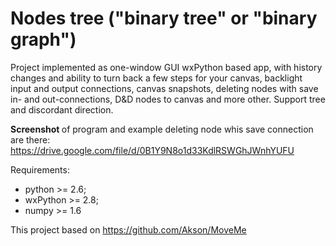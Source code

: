 Nodes tree ("binary tree" or "binary graph")
==========

Project implemented as one-window GUI wxPython based app, with history changes and ability to turn back a few steps for your canvas, backlight input and output connections, canvas snapshots, deleting nodes with save in- and out-connections, D&D nodes to canvas and more other.
Support tree and discordant direction.

<b> Screenshot </b> of program and example deleting node whis save connection are there: 
https://drive.google.com/file/d/0B1Y9N8o1d33KdlRSWGhJWnhYUFU

Requirements:
<ul>
<li>python >= 2.6;</li>
<li>wxPython >= 2.8;</li>
<li>numpy >= 1.6</li>
</ul>

This project based on https://github.com/Akson/MoveMe
